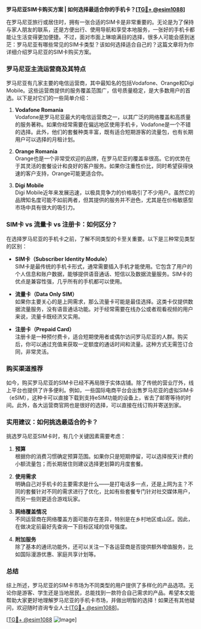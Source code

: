 **罗马尼亚SIM卡购买方案 | 如何选择最适合你的手机卡？[[TG💪+ @esim1088](https://t.me/s/esim1088)]**

在罗马尼亚旅行或居住时，拥有一张合适的SIM卡是非常重要的。无论是为了保持与家人朋友的联系，还是方便出行、使用导航和享受本地服务，一张好的手机卡都能让生活变得更加便捷。不过，面对市面上琳琅满目的选择，很多人可能会感到迷茫：罗马尼亚有哪些常见的SIM卡类型？该如何选择适合自己的？这篇文章将为你详细介绍罗马尼亚的SIM卡购买方案。

### 罗马尼亚主流运营商及其特点

罗马尼亚有几家主要的电信运营商，其中最知名的包括Vodafone、Orange和Digi Mobile。这些运营商提供的服务覆盖范围广，信号质量稳定，是大多数用户的首选。以下是对它们的一些简单介绍：

1. **Vodafone Romania**  
   Vodafone是罗马尼亚最大的电信运营商之一，以其广泛的网络覆盖和高质量的服务著称。如果你经常需要在偏远地区使用手机卡，Vodafone是一个不错的选择。此外，他们的套餐种类丰富，既有适合短期游客的流量包，也有长期用户可以选择的月租计划。

2. **Orange Romania**  
   Orange也是一个非常受欢迎的品牌，在罗马尼亚的覆盖率很高。它的优势在于其灵活的套餐设计和良好的客户服务。如果你注重性价比，同时希望获得快速的客户支持，Orange可能更适合你。

3. **Digi Mobile**  
   Digi Mobile近年来发展迅速，以极具竞争力的价格吸引了不少用户。虽然它的品牌知名度可能不如前两者，但其提供的服务并不逊色，尤其是在价格敏感型市场中具有很大的吸引力。

### SIM卡 vs 流量卡 vs 注册卡：如何区分？

在选择罗马尼亚的手机卡之前，了解不同类型的卡至关重要。以下是三种常见类型的区别：

- **SIM卡（Subscriber Identity Module）**  
  SIM卡是最传统的手机卡形式，通常需要插入手机才能使用。它包含了用户的个人信息和账户数据，能够提供语音通话、短信以及数据流量服务。SIM卡的优点是兼容性强，几乎所有的手机都可以使用。

- **流量卡（Data Only SIM）**  
  如果你主要关心的是上网需求，那么流量卡可能是最佳选择。这类卡仅提供数据流量服务，没有语音通话功能。对于经常需要在线办公或者观看视频的用户来说，流量卡既经济又实用。

- **注册卡（Prepaid Card）**  
  注册卡是一种预付费卡，适合短期使用者或偶尔访问罗马尼亚的人群。购买后，你可以通过充值来获取一定额度的通话时间和流量。这种方式无需签订合同，非常灵活。

### 购买渠道推荐

如今，购买罗马尼亚的SIM卡已经不再局限于实体店铺。除了传统的营业厅外，线上平台也提供了许多便利。例如，一些国际电商平台会出售罗马尼亚的虚拟SIM卡（eSIM），这种卡可以直接下载到支持eSIM功能的设备上，省去了邮寄等待的时间。此外，各大运营商官网也是很好的选择，可以直接在线订购并寄送到家。

### 实用建议：如何挑选最适合的卡？

挑选罗马尼亚SIM卡时，有几个关键因素需要考虑：

1. **预算**  
   根据你的消费习惯确定预算范围。如果你只是短期停留，可以选择按天计费的小额流量包；而长期居住则建议选择更划算的月度套餐。

2. **使用需求**  
   明确自己对手机卡的主要需求是什么——是打电话多一点，还是上网为主？不同的套餐针对不同的需求进行了优化，比如有些套餐专门针对社交媒体用户，而另一些则更适合游戏玩家。

3. **网络覆盖情况**  
   不同运营商在网络覆盖方面可能存在差异，特别是在乡村地区或山区。因此，在做决定前最好先查询一下目标区域的信号强度。

4. **附加服务**  
   除了基本的通讯功能外，还可以关注一下各运营商是否提供额外增值服务，比如国际漫游优惠、家庭共享计划等。

### 总结

综上所述，罗马尼亚的SIM卡市场为不同类型的用户提供了多样化的产品选项。无论你是游客、学生还是当地居民，总能找到一款符合自己需求的产品。希望本文能帮助大家更好地理解罗马尼亚的手机卡市场，并做出明智的选择！如果还有其他疑问，欢迎随时咨询专业人士[[TG💪+ @esim1088](https://t.me/s/esim1088)]。

[[TG💪+ @esim1088](https://t.me/s/esim1088) ![Image](https://i.postimg.cc/4NQfJmqS/Snipaste-2025-05-13-00-14-12.png)]